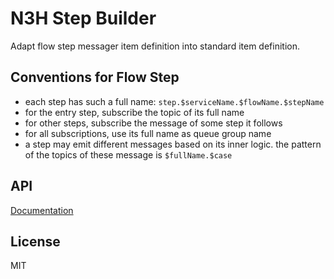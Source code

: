# N3H Step Builder

Adapt flow step messager item definition into standard item definition.

## Conventions for Flow Step

- each step has such a full name: `step.$serviceName.$flowName.$stepName`
- for the entry step, subscribe the topic of its full name
- for other steps, subscribe the message of some step it follows
- for all subscriptions, use its full name as queue group name
- a step may emit different messages based on its inner logic. the pattern of the topics of these message is `$fullName.$case`

## API

[Documentation](./api.md)

## License

MIT